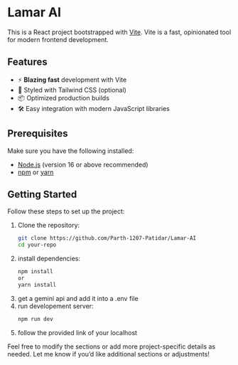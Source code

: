 # Lamar AI

This is a React project bootstrapped with [Vite](https://vitejs.dev/). Vite is a fast, opinionated tool for modern frontend development.

## Features

- ⚡ **Blazing fast** development with Vite
- 🎨 Styled with Tailwind CSS (optional)
- 📦 Optimized production builds
- 🛠️ Easy integration with modern JavaScript libraries

## Prerequisites

Make sure you have the following installed:

- [Node.js](https://nodejs.org/) (version 16 or above recommended)
- [npm](https://www.npmjs.com/) or [yarn](https://yarnpkg.com/)

## Getting Started

Follow these steps to set up the project:

1. Clone the repository:
   ```bash
   git clone https://github.com/Parth-1207-Patidar/Lamar-AI
   cd your-repo
2. install dependencies:
   ```bash
   npm install
   or
   yarn install
3. get a gemini api and add it into a .env file
4. run developement server:
   ```bash
   npm run dev
5. follow the provided link of your localhost


Feel free to modify the sections or add more project-specific details as needed. Let me know if you’d like additional sections or adjustments!
